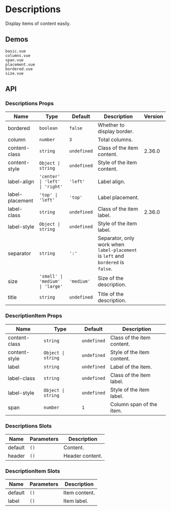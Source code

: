 # Descriptions

<!--single-column-->

Display items of content easily.

## Demos

```demo
basic.vue
columns.vue
span.vue
placement.vue
bordered.vue
size.vue
```

## API

### Descriptions Props

| Name | Type | Default | Description | Version |
| --- | --- | --- | --- | --- |
| bordered | `boolean` | `false` | Whether to display border. |  |
| column | `number` | `3` | Total columns. |  |
| content-class | `string` | `undefined` | Class of the item content. | 2.36.0 |
| content-style | `Object \| string` | `undefined` | Style of the item content. |  |
| label-align | `'center' \| 'left' \| 'right'` | `'left'` | Label align. |  |
| label-placement | `'top' \| 'left'` | `'top'` | Label placement. |  |
| label-class | `string` | `undefined` | Class of the item label. | 2.36.0 |
| label-style | `Object \| string` | `undefined` | Style of the item label. |  |
| separator | `string` | `':'` | Separator, only work when `label-placement` is `left` and 　`bordered` is `false`.　 |  |
| size | `'small' \| 'medium' \| 'large'` | `'medium'` | Size of the description. |  |
| title | `string` | `undefined` | Title of the description. |  |

### DescriptionItem Props

| Name | Type | Default | Description |
| --- | --- | --- | --- |
| content-class | `string` | `undefined` | Class of the item content. |
| content-style | `Object \| string` | `undefined` | Style of the item content. |
| label | `string` | `undefined` | Label of the item. |
| label-class | `string` | `undefined` | Class of the item label. |
| label-style | `Object \| string` | `undefined` | Style of the item label. |
| span | `number` | `1` | Column span of the item. |

### Descriptions Slots

| Name    | Parameters | Description     |
| ------- | ---------- | --------------- |
| default | `()`       | Content.        |
| header  | `()`       | Header content. |

### DescriptionItem Slots

| Name    | Parameters | Description   |
| ------- | ---------- | ------------- |
| default | `()`       | Item content. |
| label   | `()`       | Item label.   |
